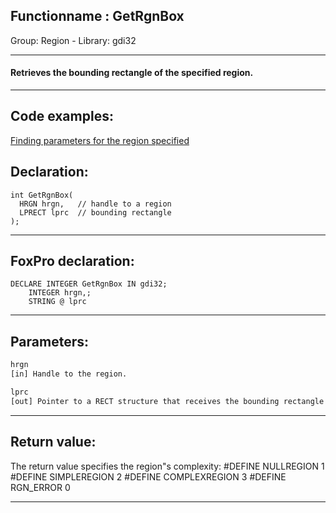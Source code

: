 <link rel="stylesheet" type="text/css" href="../../css/win32api.css">  
<link rel="stylesheet" href="https://cdnjs.cloudflare.com/ajax/libs/font-awesome/4.7.0/css/font-awesome.min.css">

## Functionname : GetRgnBox
Group: Region - Library: gdi32    
***  


#### Retrieves the bounding rectangle of the specified region.
***  


## Code examples:
[Finding parameters for the region specified](../../samples/sample_124.md)  

## Declaration:
```foxpro  
int GetRgnBox(
  HRGN hrgn,   // handle to a region
  LPRECT lprc  // bounding rectangle
);  
```  
***  


## FoxPro declaration:
```foxpro  
DECLARE INTEGER GetRgnBox IN gdi32;
	INTEGER hrgn,;
	STRING @ lprc  
```  
***  


## Parameters:
```txt  
hrgn
[in] Handle to the region.

lprc
[out] Pointer to a RECT structure that receives the bounding rectangle in logical units.  
```  
***  


## Return value:
The return value specifies the region"s complexity:
#DEFINE NULLREGION     1
#DEFINE SIMPLEREGION   2
#DEFINE COMPLEXREGION  3
#DEFINE RGN_ERROR      0
  
***  

